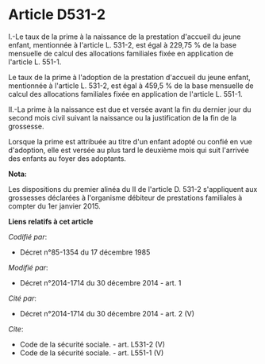 # Article D531-2

I.-Le taux de la prime à la naissance de la prestation d'accueil du jeune enfant, mentionnée à l'article L. 531-2, est égal à
229,75 % de la base mensuelle de calcul des allocations familiales fixée en application de l'article L. 551-1. 

Le taux de la prime à l'adoption de la prestation d'accueil du jeune enfant, mentionnée à l'article L. 531-2, est égal à
459,5 % de la base mensuelle de calcul des allocations familiales fixée en application de l'article L. 551-1. 

II.-La prime à la naissance est due et versée avant la fin du dernier jour du second mois civil suivant la naissance ou la
justification de la fin de la grossesse. 

Lorsque la prime est attribuée au titre d'un enfant adopté ou confié en vue d'adoption, elle est versée au plus tard le
deuxième mois qui suit l'arrivée des enfants au foyer des adoptants.

**Nota:**

Les dispositions du premier alinéa du II de l'article D. 531-2 s'appliquent aux grossesses déclarées à l'organisme débiteur
de prestations familiales à compter du 1er janvier 2015.

**Liens relatifs à cet article**

_Codifié par_:

  - Décret n°85-1354 du 17 décembre 1985

_Modifié par_:

  - Décret n°2014-1714 du 30 décembre 2014 - art. 1

_Cité par_:

  - Décret n°2014-1714 du 30 décembre 2014 - art. 2 (V)

_Cite_:

  - Code de la sécurité sociale. - art. L531-2 (V)
  - Code de la sécurité sociale. - art. L551-1 (V)
